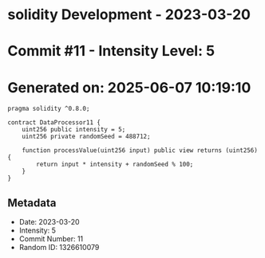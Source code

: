 ﻿# solidity Development - 2023-03-20
# Commit #11 - Intensity Level: 5
# Generated on: 2025-06-07 10:19:10
```solidity
pragma solidity ^0.8.0;

contract DataProcessor11 {
    uint256 public intensity = 5;
    uint256 private randomSeed = 488712;

    function processValue(uint256 input) public view returns (uint256) {
        return input * intensity + randomSeed % 100;
    }
}
```
## Metadata
- Date: 2023-03-20
- Intensity: 5
- Commit Number: 11
- Random ID: 1326610079
